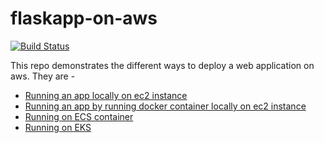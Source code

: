 # flaskapp-on-aws
[![Build Status](https://travis-ci.org/joemccann/dillinger.svg?branch=master)](https://travis-ci.org/joemccann/dillinger)

This repo demonstrates the different ways to deploy a web application on aws.
They are -
- [Running an app locally on ec2 instance](https://github.com/karthikrajkkr/flaskapp-on-aws/tree/main/app-ec2-local)
- [Running an app by running docker container locally on ec2 instance](https://github.com/karthikrajkkr/flaskapp-on-aws/tree/main/app-ec2-docker)
- [Running on ECS container](https://github.com/karthikrajkkr/flaskapp-on-aws/tree/main/app-ecs)
- [Running on EKS](https://github.com/karthikrajkkr/flaskapp-on-aws/tree/main/app-eks)
